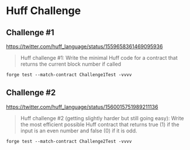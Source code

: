 # Huff Challenge

## Challenge #1
https://twitter.com/huff_language/status/1559658361469095936

>Huff challenge #1:
Write the minimal Huff code for a contract that returns the current block number if called

```
forge test --match-contract Challenge1Test -vvvv
```

## Challenge #2
https://twitter.com/huff_language/status/1560015751989211136

>Huff challenge #2 (getting slightly harder but still going easy):
Write the most efficient possible Huff contract that returns true (1) if the input is an even number and false (0) if it is odd.

```
forge test --match-contract Challenge2Test -vvvv
```